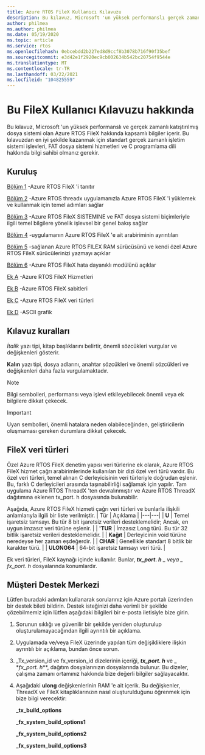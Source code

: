 ```yaml
---
title: Azure RTOS FileX Kullanıcı Kılavuzu
description: Bu kılavuz, Microsoft 'un yüksek performanslı gerçek zamanlı dosya sistemi olan Azure RTOS FileX hakkında kapsamlı bilgiler içerir.
author: philmea
ms.author: philmea
ms.date: 05/19/2020
ms.topic: article
ms.service: rtos
ms.openlocfilehash: 0ebcebdd2b227ed8d9ccf8b3078b716f90f35bef
ms.sourcegitcommit: e3d42e1f2920ec9cb002634b542bc20754f9544e
ms.translationtype: MT
ms.contentlocale: tr-TR
ms.lasthandoff: 03/22/2021
ms.locfileid: "104825559"
---
```

# <a name="about-this-filex-user-guide"></a>Bu FileX Kullanıcı Kılavuzu hakkında

Bu kılavuz, Microsoft 'un yüksek performanslı ve gerçek zamanlı katıştırılmış dosya sistemi olan Azure RTOS FileX hakkında kapsamlı bilgiler içerir. Bu kılavuzdan en iyi şekilde kazanmak için standart gerçek zamanlı işletim sistemi işlevleri, FAT dosya sistemi hizmetleri ve C programlama dili hakkında bilgi sahibi olmanız gerekir.

## <a name="organization"></a>Kuruluş

[Bölüm 1](chapter1.md) -Azure RTOS FileX 'i tanıtır

[Bölüm 2](chapter2.md) -Azure RTOS threadx uygulamanızla Azure RTOS FileX 'i yüklemek ve kullanmak için temel adımları sağlar

[Bölüm 3](chapter3.md) -Azure RTOS FileX SISTEMINE ve FAT dosya sistemi biçimleriyle ilgili temel bilgilere yönelik işlevsel bir genel bakış sağlar

[Bölüm 4](chapter4.md) -uygulamanın Azure RTOS FileX 'e ait arabiriminin ayrıntıları

[Bölüm 5](chapter5.md) -sağlanan Azure RTOS FILEX RAM sürücüsünü ve kendi özel Azure RTOS FileX sürücülerinizi yazmayı açıklar

[Bölüm 6](chapter6.md) -Azure RTOS FileX hata dayanıklı modülünü açıklar

[Ek A](appendix-a.md) -Azure RTOS FileX Hizmetleri

[Ek B](appendix-b.md) -Azure RTOS FileX sabitleri

[Ek C](appendix-c.md) -Azure RTOS FileX veri türleri

[Ek D](appendix-d.md) -ASCII grafik

## <a name="guide-conventions"></a>Kılavuz kuralları

*İtalik* yazı tipi, kitap başlıklarını belirtir, önemli sözcükleri vurgular ve değişkenleri gösterir.

**Kalın** yazı tipi, dosya adlarını, anahtar sözcükleri ve önemli sözcükleri ve değişkenleri daha fazla vurgulamaktadır.

> [!NOTE]
> Bilgi sembolleri, performansı veya işlevi etkileyebilecek önemli veya ek bilgilere dikkat çekecek.

> [!IMPORTANT]
> Uyarı sembolleri, önemli hatalara neden olabileceğinden, geliştiricilerin oluşmaması gereken durumlara dikkat çekecek.

## <a name="filex-data-types"></a>FileX veri türleri

Özel Azure RTOS FileX denetim yapısı veri türlerine ek olarak, Azure RTOS FileX hizmet çağrı arabirimlerinde kullanılan bir dizi özel veri türü vardır. Bu özel veri türleri, temel alınan C derleyicisinin veri türleriyle doğrudan eşlenir. Bu, farklı C derleyicileri arasında taşınabilirliği sağlamak için yapılır. Tam uygulama Azure RTOS ThreadX 'ten devralınmıştır ve Azure RTOS ThreadX dağıtımına eklenen tx_port. h dosyasında bulunabilir.

Aşağıda, Azure RTOS FileX hizmeti çağrı veri türleri ve bunlarla ilişkili anlamlarıyla ilgili bir liste verilmiştir.
| Tür  | Açıklama  |
|---|---|
| **U** | Temel işaretsiz tamsayı. Bu tür 8 bit işaretsiz verileri desteklemelidir; Ancak, en uygun imzasız veri türüne eşlenir. |
| **'TUR** | İmzasız Long türü. Bu tür 32 bitlik işaretsiz verileri desteklemelidir. |
| **Kağıt** | Derleyicinin void türüne neredeyse her zaman eşdeğerdir. |
| **CHAR** | Genellikle standart 8 bitlik bir karakter türü. |
| **ULONG64** | 64-bit işaretsiz tamsayı veri türü. |

Ek veri türleri, FileX kaynağı içinde kullanılır. Bunlar, ***tx_port. h** _ veya _ *_fx_port. h_** dosyalarında konumlardır.

## <a name="customer-support-center"></a>Müşteri Destek Merkezi

Lütfen buradaki adımları kullanarak sorularınız için Azure portalı üzerinden bir destek bileti bildirin. Destek isteğinizi daha verimli bir şekilde çözebilmemiz için lütfen aşağıdaki bilgileri bir e-posta iletisiyle bize girin.

1. Sorunun sıklığı ve güvenilir bir şekilde yeniden oluşturulup oluşturulamayacağından ilgili ayrıntılı bir açıklama.
2. Uygulamada ve/veya FileX üzerinde yapılan tüm değişikliklere ilişkin ayrıntılı bir açıklama, bundan önce sorun.
3. _Tx_version_id ve fx_version_id dizelerinin içeriği, _**tx_port. h**_ ve _ *_fx_port. h_**, dağıtım dosyalarınızın dosyalarında bulunur. Bu dizeler, çalışma zamanı ortamınız hakkında bize değerli bilgiler sağlayacaktır.
4. Aşağıdaki **ulong** değişkenlerinin RAM 'e ait içerik. Bu değişkenler, ThreadX ve FileX kitaplıklarınızın nasıl oluşturulduğunu öğrenmek için bize bilgi verecektir:

    **_tx_build_options**

    **_fx_system_build_options1**

    **_fx_system_build_options2**

    **_fx_system_build_options3**
